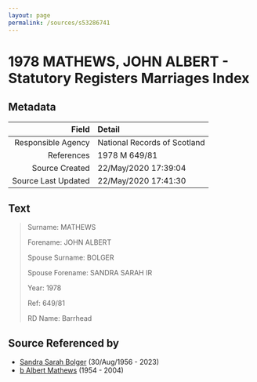 ```yaml
---
layout: page
permalink: /sources/s53286741
---
```


# 1978 MATHEWS, JOHN ALBERT - Statutory Registers Marriages Index

## Metadata
Field | Detail
---:|:---
Responsible Agency | National Records of Scotland
References | 1978 M 649/81
Source Created | 22/May/2020 17:39:04
Source Last Updated | 22/May/2020 17:41:30

## Text

> Surname: MATHEWS
>
> Forename: JOHN ALBERT
>
> Spouse Surname: BOLGER
>
> Spouse Forename: SANDRA SARAH IR
>
> Year: 1978
>
> Ref: 649/81
>
> RD Name: Barrhead
>

## Source Referenced by

* [Sandra Sarah Bolger](../people/@2758880@-sandra-sarah-bolger-b1956-8-30-d2023.md) (30/Aug/1956 - 2023)
* [b Albert Mathews](../people/@35875756@-b-albert-mathews-b1954-d2004.md) (1954 - 2004)
